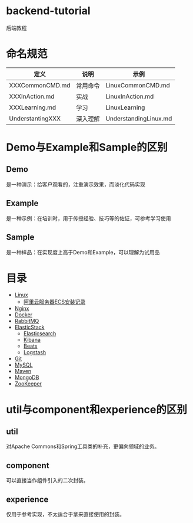 # backend-tutorial
后端教程



# 命名规范

| 定义             | 说明     | 示例                  |
| ---------------- | -------- | --------------------- |
| XXXCommonCMD.md  | 常用命令 | LinuxCommonCMD.md     |
| XXXInAction.md   | 实战     | LinuxInAction.md      |
| XXXLearning.md   | 学习     | LinuxLearning         |
| UnderstantingXXX | 深入理解 | UnderstandingLinux.md |

# Demo与Example和Sample的区别

## Demo

是一种演示：给客户观看的，注重演示效果，而淡化代码实现

## Example

是一种示例：在培训时，用于传授经验、技巧等的佐证，可参考学习使用

## Sample

是一种样品：在实现度上高于Demo和Example，可以理解为试用品

# 目录

- [Linux](https://github.com/EmonCodingBackEnd/backend-tutorial/tree/master/tutorials/Linux)
    - [阿里云服务器ECS安装记录](https://github.com/EmonCodingBackEnd/backend-tutorial/tree/master/tutorials/Linux/Ali%20Cloud)
- [Nginx](https://github.com/EmonCodingBackEnd/backend-tutorial/tree/master/tutorials/Nginx)
- [Docker](https://github.com/EmonCodingBackEnd/backend-tutorial/tree/master/tutorials/Docker)
- [RabbitMQ](https://github.com/EmonCodingBackEnd/backend-tutorial/tree/master/tutorials/RabbitMQ)
- [ElasticStack](https://github.com/EmonCodingBackEnd/backend-tutorial/tree/master/tutorials/ElasticStack)
  - [Elasticsearch](https://github.com/EmonCodingBackEnd/backend-tutorial/tree/master/tutorials/ElasticStack/Elasticsearch)
  - [Kibana](https://github.com/EmonCodingBackEnd/backend-tutorial/tree/master/tutorials/ElasticStack/Kibana)
  - [Beats](https://github.com/EmonCodingBackEnd/backend-tutorial/tree/master/tutorials/ElasticStack/Beats)
  - [Logstash](https://github.com/EmonCodingBackEnd/backend-tutorial/tree/master/tutorials/ElasticStack/Logstash)
- [Git](https://github.com/EmonCodingBackEnd/backend-tutorial/tree/master/tutorials/Git)
- [MySQL](https://github.com/EmonCodingBackEnd/backend-tutorial/tree/master/tutorials/MySQL)
- [Maven](https://github.com/EmonCodingBackEnd/backend-tutorial/blob/master/tutorials/Maven/MavenInAction.md)
- [MongoDB](https://github.com/EmonCodingBackEnd/backend-tutorial/tree/master/tutorials/MongoDB)
- [ZooKeeper](https://github.com/EmonCodingBackEnd/backend-tutorial/blob/master/tutorials/ZooKeeper/ZooKeeperInAction.md)





# util与component和experience的区别

## util

对Apache Commons和Spring工具类的补充，更偏向领域的业务。

## component

可以直接当作组件引入的二次封装。

## experience

仅用于参考实现，不太适合于拿来直接使用的封装。